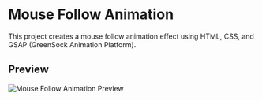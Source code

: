 # Mouse Follow Animation

This project creates a mouse follow animation effect using HTML, CSS, and GSAP (GreenSock Animation Platform).

## Preview
![Mouse Follow Animation Preview](preview.gif)
